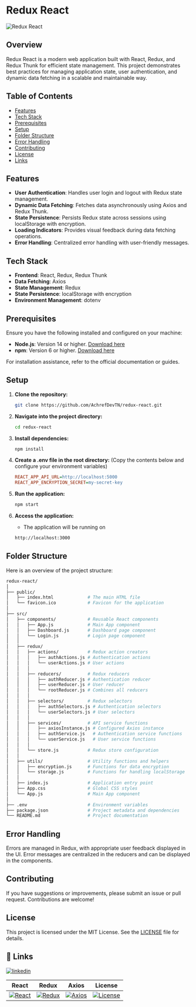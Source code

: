 # Redux React

![Redux React](https://miro.medium.com/v2/resize:fit:4800/format:webp/1*dm00QProOdGxcV9gv0RX_w.png)

## Overview

Redux React is a modern web application built with React, Redux, and Redux Thunk for efficient state management. This project demonstrates best practices for managing application state, user authentication, and dynamic data fetching in a scalable and maintainable way.

## Table of Contents

- [Features](#features)
- [Tech Stack](#tech-stack)
- [Prerequisites](#prerequisites)
- [Setup](#setup)
- [Folder Structure](#folder-structure)
- [Error Handling](#error-handling)
- [Contributing](#contributing)
- [License](#license)
- [Links](#-links)

## Features

- **User Authentication**: Handles user login and logout with Redux state management.
- **Dynamic Data Fetching**: Fetches data asynchronously using Axios and Redux Thunk.
- **State Persistence**: Persists Redux state across sessions using localStorage with encryption.
- **Loading Indicators**: Provides visual feedback during data fetching operations.
- **Error Handling**: Centralized error handling with user-friendly messages.

## Tech Stack

- **Frontend**: React, Redux, Redux Thunk
- **Data Fetching**: Axios
- **State Management**: Redux
- **State Persistence**: localStorage with encryption
- **Environment Management**: dotenv

## Prerequisites

Ensure you have the following installed and configured on your machine:

- **Node.js**: Version 14 or higher. [Download here](https://nodejs.org/)
- **npm**: Version 6 or higher. [Download here](https://www.npmjs.com/get-npm)

For installation assistance, refer to the official documentation or guides.

## Setup

1. **Clone the repository:**
   ```bash
   git clone https://github.com/AchrefDevTN/redux-react.git
   ```
2. **Navigate into the project directory:**
   ```bash
   cd redux-react
   ```
  
3. **Install dependencies:**
   ```bash
   npm install
   ```
4. **Create a .env file in the root directory:**
   (Copy the contents below and configure your environment variables)
  
   ```ini
   REACT_APP_API_URL=http://localhost:5000
   REACT_APP_ENCRYPTION_SECRET=my-secret-key
   ```

5. **Run the application:**
   ```bash
   npm start
   ```

6. **Access the application:**
   - The application  will be running on
   ```bash
   http://localhost:3000
   ```



## Folder Structure

Here is an overview of the project structure:

   ```bash
   redux-react/
│
├── public/
│   ├── index.html             # The main HTML file
│   └── favicon.ico            # Favicon for the application
│
├── src/
│   ├── components/            # Reusable React components
│   │   ├── App.js             # Main App component
│   │   ├── Dashboard.js       # Dashboard page component
│   │   └── Login.js           # Login page component
│   │
│   ├── redux/
│   │   ├── actions/           # Redux action creators
│   │   │   ├── authActions.js # Authentication actions
│   │   │   └── userActions.js # User actions
│   │   │
│   │   ├── reducers/          # Redux reducers
│   │   │   ├── authReducer.js # Authentication reducer
│   │   │   ├── userReducer.js # User reducer
│   │   │   └── rootReducer.js # Combines all reducers
│   │   │
│   │   ├── selectors/         # Redux selectors
│   │   │   ├── authSelectors.js # Authentication selectors
│   │   │   └── userSelectors.js # User selectors
│   │   │
│   │   ├── services/          # API service functions
│   │   │   ├── axiosInstance.js # Configured Axios instance
│   │   │   ├── authService.js   # Authentication service functions
│   │   │   └── userService.js   # User service functions
│   │   │
│   │   └── store.js           # Redux store configuration
│   │
│   ├── utils/                 # Utility functions and helpers
│   │   ├── encryption.js      # Functions for data encryption
│   │   └── storage.js         # Functions for handling localStorage
│   │
│   ├── index.js               # Application entry point
│   ├── App.css                # Global CSS styles
│   └── App.js                 # Main App component
│
├── .env                       # Environment variables
├── package.json               # Project metadata and dependencies
└── README.md                  # Project documentation

   ```


## Error Handling
Errors are managed in Redux, with appropriate user feedback displayed in the UI. Error messages are centralized in the reducers and can be displayed in the components.

## Contributing
If you have suggestions or improvements, please submit an issue or pull request. Contributions are welcome!

## License
This project is licensed under the MIT License. See the [LICENSE](https://github.com/AchrefDevTN/redux-react/blob/main/LICENSE) file for details.

## 🔗 Links
[![linkedin](https://img.shields.io/badge/linkedin-0A66C2?style=for-the-badge&logo=linkedin&logoColor=white)]([https://www.linkedin.com/](https://www.linkedin.com/in/achref-ben-brahim-dev/))


| React | Redux | Axios | License |
|-------|-------|-------|---------|
| [![React](https://img.shields.io/badge/React-v18%2B-blue)](https://reactjs.org/) | [![Redux](https://img.shields.io/badge/Redux-v4%2B-blue)](https://redux.js.org/) | [![Axios](https://img.shields.io/badge/Axios-v0.21%2B-brightgreen)](https://axios-http.com/) | [![License](https://img.shields.io/badge/license-MIT-brightgreen)](LICENSE) |


